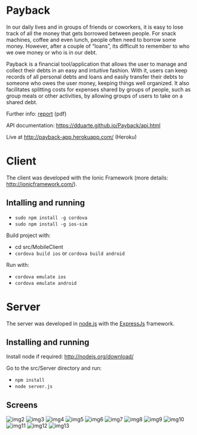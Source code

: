 Payback
===============
In our daily lives and in groups of friends or coworkers,  it is easy to lose track of all the money that gets borrowed between people. For snack machines, coffee and even lunch, people often need to borrow some money. However, after a couple of “loans”, its difficult to remember to who we owe money or who is in our debt.

Payback is a financial tool/application that allows the user to manage and collect their debts in an easy and intuitive fashion. With it, users can keep records of all personal debts and loans and easily transfer their debts to someone who owes the user money, keeping things well organized. It also facilitates splitting costs for expenses shared by groups of people, such as group meals or other activities, by allowing groups of users to take on a shared debt.

Further info: [report](sdis1314_t6g02/final_SDIS1314_T6G02.pdf) (pdf)

API documentation: https://dduarte.github.io/Payback/api.html

Live at http://payback-app.herokuapp.com/ (Heroku)


# Client

The client was developed with the Ionic Framework (more details: <http://ionicframework.com/>).

## Intalling and running

* ``` sudo npm install -g cordova ```
* ``` sudo npm install -g ios-sim ```

Build project with:

* cd src/MobileClient
* ``` cordova build ios ``` or ``` cordova build android ```

Run with:

* ```cordova emulate ios ```
* ``` cordova emulate android ```

# Server

The server was developed in [node.js](http://nodejs.org/) with the [ExpressJs](http://expressjs.com/) framework.

## Installing and running

Install node if required: <http://nodejs.org/download/>

Go to the src/Server directory and run:

* ``` npm install ```
* ``` node server.js ```

## Screens

![img2](sdis1314_t6g02/screens/img2.jpg) ![img3](sdis1314_t6g02/screens/img3.jpg)
![img4](sdis1314_t6g02/screens/img4.jpg) ![img5](sdis1314_t6g02/screens/img5.jpg)
![img6](sdis1314_t6g02/screens/img6.jpg) ![img7](sdis1314_t6g02/screens/img7.jpg)
![img8](sdis1314_t6g02/screens/img8.jpg) ![img9](sdis1314_t6g02/screens/img9.jpg)
![img10](sdis1314_t6g02/screens/img10.jpg) ![img11](sdis1314_t6g02/screens/img11.jpg)
![img12](sdis1314_t6g02/screens/img12.jpg) ![img13](sdis1314_t6g02/screens/img13.jpg)
